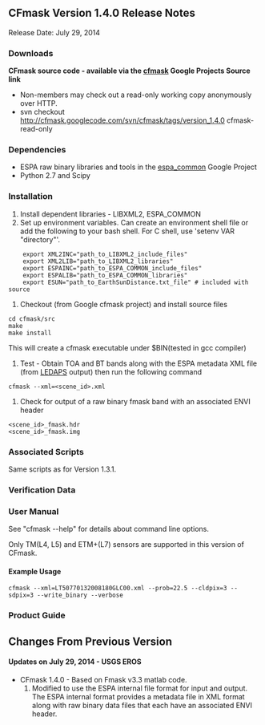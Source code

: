## CFmask Version 1.4.0 Release Notes ##
Release Date: July 29, 2014

### Downloads ###

**CFmask source code - available via the [cfmask](http://code.google.com/p/cfmask/source/checkout) Google Projects Source link**

  * Non-members may check out a read-only working copy anonymously over HTTP.
  * svn checkout http://cfmask.googlecode.com/svn/cfmask/tags/version_1.4.0 cfmask-read-only

### Dependencies ###
  * ESPA raw binary libraries and tools in the [espa\_common](https://code.google.com/p/espa-common/) Google Project
  * Python 2.7 and Scipy

### Installation ###
  1. Install dependent libraries - LIBXML2, ESPA\_COMMON
  1. Set up environment variables.  Can create an environment shell file or add the following to your bash shell.  For C shell, use 'setenv VAR "directory"'.
```
    export XML2INC="path_to_LIBXML2_include_files"
    export XML2LIB="path_to_LIBXML2_libraries"
    export ESPAINC="path_to_ESPA_COMMON_include_files"
    export ESPALIB="path_to_ESPA_COMMON_libraries"
    export ESUN="path_to_EarthSunDistance.txt_file" # included with source
```
  1. Checkout (from Google cfmask project) and install source files
```
cd cfmask/src
make
make install
```
This will create a cfmask executable under $BIN(tested in gcc  compiler)

  1. Test - Obtain TOA and BT bands along with the ESPA metadata XML file (from [LEDAPS](https://code.google.com/p/ledaps/) output) then run the following command
```
cfmask --xml=<scene_id>.xml
```
  1. Check for output of a raw binary fmask band with an associated ENVI header
```
<scene_id>_fmask.hdr
<scene_id>_fmask.img
```

### Associated Scripts ###
Same scripts as for Version 1.3.1.

### Verification Data ###

### User Manual ###
See "cfmask --help" for details about command line options.

Only TM(L4, L5) and ETM+(L7) sensors are supported in this version of CFmask.

#### Example Usage ####
```
cfmask --xml=LT50770132008180GLC00.xml --prob=22.5 --cldpix=3 --sdpix=3 --write_binary --verbose
```

### Product Guide ###


## Changes From Previous Version ##
#### Updates on July 29, 2014 - USGS EROS ####

  * CFmask 1.4.0 - Based on Fmask v3.3 matlab code.
    1. Modified to use the ESPA internal file format for input and output.  The ESPA internal format provides a metadata file in XML format along with raw binary data files that each have an associated ENVI header.